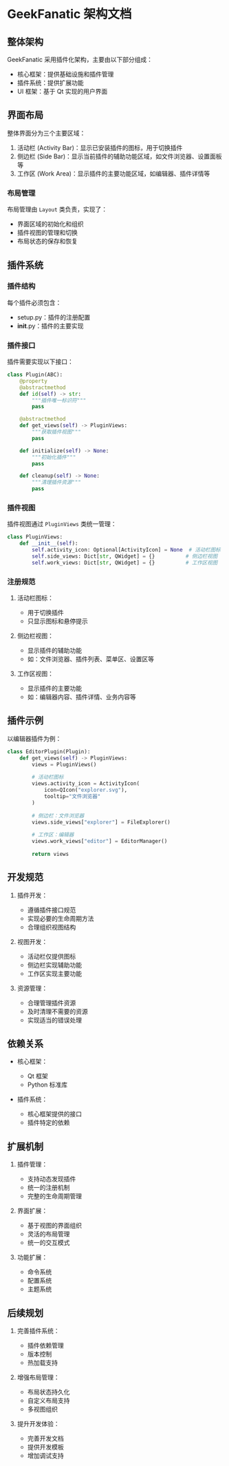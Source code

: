 # GeekFanatic 架构文档

## 整体架构

GeekFanatic 采用插件化架构，主要由以下部分组成：
- 核心框架：提供基础设施和插件管理
- 插件系统：提供扩展功能
- UI 框架：基于 Qt 实现的用户界面

## 界面布局

整体界面分为三个主要区域：
1. 活动栏 (Activity Bar)：显示已安装插件的图标，用于切换插件
2. 侧边栏 (Side Bar)：显示当前插件的辅助功能区域，如文件浏览器、设置面板等
3. 工作区 (Work Area)：显示插件的主要功能区域，如编辑器、插件详情等

### 布局管理

布局管理由 `Layout` 类负责，实现了：
- 界面区域的初始化和组织
- 插件视图的管理和切换
- 布局状态的保存和恢复

## 插件系统

### 插件结构

每个插件必须包含：
- setup.py：插件的注册配置
- __init__.py：插件的主要实现

### 插件接口

插件需要实现以下接口：
```python
class Plugin(ABC):
    @property
    @abstractmethod
    def id(self) -> str:
        """插件唯一标识符"""
        pass

    @abstractmethod
    def get_views(self) -> PluginViews:
        """获取插件视图"""
        pass

    def initialize(self) -> None:
        """初始化插件"""
        pass

    def cleanup(self) -> None:
        """清理插件资源"""
        pass
```

### 插件视图

插件视图通过 `PluginViews` 类统一管理：
```python
class PluginViews:
    def __init__(self):
        self.activity_icon: Optional[ActivityIcon] = None  # 活动栏图标
        self.side_views: Dict[str, QWidget] = {}          # 侧边栏视图
        self.work_views: Dict[str, QWidget] = {}          # 工作区视图
```

### 注册规范

1. 活动栏图标：
   - 用于切换插件
   - 只显示图标和悬停提示

2. 侧边栏视图：
   - 显示插件的辅助功能
   - 如：文件浏览器、插件列表、菜单区、设置区等

3. 工作区视图：
   - 显示插件的主要功能
   - 如：编辑器内容、插件详情、业务内容等

## 插件示例

以编辑器插件为例：

```python
class EditorPlugin(Plugin):
    def get_views(self) -> PluginViews:
        views = PluginViews()
        
        # 活动栏图标
        views.activity_icon = ActivityIcon(
            icon=QIcon("explorer.svg"),
            tooltip="文件浏览器"
        )
        
        # 侧边栏：文件浏览器
        views.side_views["explorer"] = FileExplorer()
        
        # 工作区：编辑器
        views.work_views["editor"] = EditorManager()
        
        return views
```

## 开发规范

1. 插件开发：
   - 遵循插件接口规范
   - 实现必要的生命周期方法
   - 合理组织视图结构

2. 视图开发：
   - 活动栏仅提供图标
   - 侧边栏实现辅助功能
   - 工作区实现主要功能

3. 资源管理：
   - 合理管理插件资源
   - 及时清理不需要的资源
   - 实现适当的错误处理

## 依赖关系

- 核心框架：
  * Qt 框架
  * Python 标准库

- 插件系统：
  * 核心框架提供的接口
  * 插件特定的依赖

## 扩展机制

1. 插件管理：
   - 支持动态发现插件
   - 统一的注册机制
   - 完整的生命周期管理

2. 界面扩展：
   - 基于视图的界面组织
   - 灵活的布局管理
   - 统一的交互模式

3. 功能扩展：
   - 命令系统
   - 配置系统
   - 主题系统

## 后续规划

1. 完善插件系统：
   - 插件依赖管理
   - 版本控制
   - 热加载支持

2. 增强布局管理：
   - 布局状态持久化
   - 自定义布局支持
   - 多视图组织

3. 提升开发体验：
   - 完善开发文档
   - 提供开发模板
   - 增加调试支持